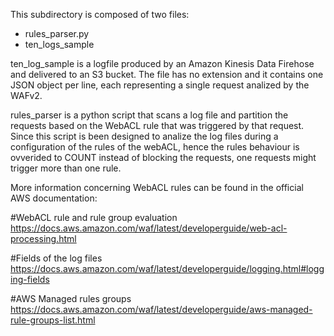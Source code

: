 This subdirectory is composed of two files:
- rules_parser.py
- ten_logs_sample

ten_log_sample is a logfile produced by an Amazon Kinesis Data Firehose and delivered to an S3 bucket.
The file has no extension and it contains one JSON object per line, each representing a single request analized by the WAFv2.

rules_parser is a python script that scans a log file and partition the requests based on the WebACL rule that was triggered by that request. 
Since this script is been designed to analize the log files during a configuration of the rules of the webACL, hence the rules behaviour is ovverided to COUNT instead of blocking the requests, one requests might trigger more than one rule.

More information concerning WebACL rules can be found in the official AWS documentation:

#WebACL rule and rule group evaluation
https://docs.aws.amazon.com/waf/latest/developerguide/web-acl-processing.html

#Fields of the log files 
https://docs.aws.amazon.com/waf/latest/developerguide/logging.html#logging-fields

#AWS Managed rules groups
https://docs.aws.amazon.com/waf/latest/developerguide/aws-managed-rule-groups-list.html
